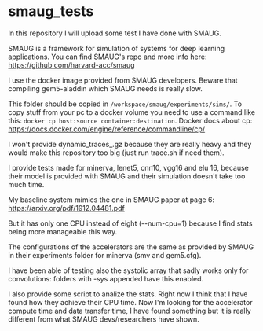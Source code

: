 # smaug\_tests

In this repository I will upload some test I have done with SMAUG.

SMAUG is a framework for simulation of systems for deep learning applications.
You can find SMAUG's repo and more info here:
https://github.com/harvard-acc/smaug  

I use the docker image provided from SMAUG developers.
Beware that compiling gem5-aladdin which SMAUG needs is really slow.

This folder should be copied in `/workspace/smaug/experiments/sims/`.
To copy stuff from your pc to a docker volume you need to use a command like
this: `docker cp host:source container:destination`. 
Docker docs about cp: https://docs.docker.com/engine/reference/commandline/cp/  

I won't provide dynamic\_traces\_.gz because they are really heavy and they
would make this repository too big (just run trace.sh if need them).

I provide tests made for minerva, lenet5, cnn10, vgg16 and elu 16, because their
model is provided with SMAUG and their simulation doesn't take too much time.

My baseline system mimics the one in SMAUG paper at page 6:
https://arxiv.org/pdf/1912.04481.pdf

But it has only one CPU instead of eight (--num-cpu=1) because I find stats 
being more manageable this way.

The configurations of the accelerators are the same as provided by SMAUG in 
their experiments folder for minerva (smv and gem5.cfg).

I have been able of testing also the systolic array that sadly works only for
convolutions: folders with -sys appended have this enabled.

I also provide some script to analize the stats.
Right now I think that I have found how they achieve their CPU time.
Now I'm looking for the accelerator compute time and data transfer time, I have
found something but it is really different from what SMAUG devs/researchers have
shown.
